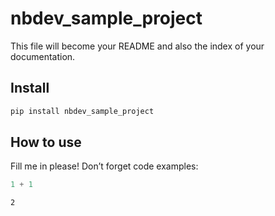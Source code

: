 nbdev_sample_project
================

<!-- WARNING: THIS FILE WAS AUTOGENERATED! DO NOT EDIT! -->

This file will become your README and also the index of your
documentation.

## Install

``` sh
pip install nbdev_sample_project
```

## How to use

Fill me in please! Don’t forget code examples:

``` python
1 + 1
```

    2
